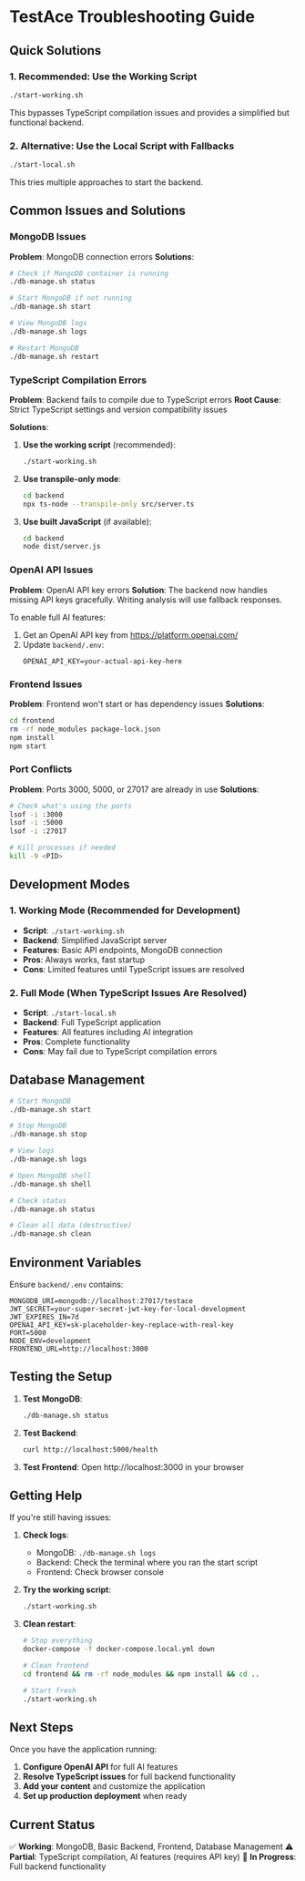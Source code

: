 # TestAce Troubleshooting Guide

## Quick Solutions

### 1. **Recommended: Use the Working Script**
```bash
./start-working.sh
```
This bypasses TypeScript compilation issues and provides a simplified but functional backend.

### 2. **Alternative: Use the Local Script with Fallbacks**
```bash
./start-local.sh
```
This tries multiple approaches to start the backend.

## Common Issues and Solutions

### MongoDB Issues

**Problem**: MongoDB connection errors
**Solutions**:
```bash
# Check if MongoDB container is running
./db-manage.sh status

# Start MongoDB if not running
./db-manage.sh start

# View MongoDB logs
./db-manage.sh logs

# Restart MongoDB
./db-manage.sh restart
```

### TypeScript Compilation Errors

**Problem**: Backend fails to compile due to TypeScript errors
**Root Cause**: Strict TypeScript settings and version compatibility issues

**Solutions**:
1. **Use the working script** (recommended):
   ```bash
   ./start-working.sh
   ```

2. **Use transpile-only mode**:
   ```bash
   cd backend
   npx ts-node --transpile-only src/server.ts
   ```

3. **Use built JavaScript** (if available):
   ```bash
   cd backend
   node dist/server.js
   ```

### OpenAI API Issues

**Problem**: OpenAI API key errors
**Solution**: The backend now handles missing API keys gracefully. Writing analysis will use fallback responses.

To enable full AI features:
1. Get an OpenAI API key from https://platform.openai.com/
2. Update `backend/.env`:
   ```
   OPENAI_API_KEY=your-actual-api-key-here
   ```

### Frontend Issues

**Problem**: Frontend won't start or has dependency issues
**Solutions**:
```bash
cd frontend
rm -rf node_modules package-lock.json
npm install
npm start
```

### Port Conflicts

**Problem**: Ports 3000, 5000, or 27017 are already in use
**Solutions**:
```bash
# Check what's using the ports
lsof -i :3000
lsof -i :5000
lsof -i :27017

# Kill processes if needed
kill -9 <PID>
```

## Development Modes

### 1. Working Mode (Recommended for Development)
- **Script**: `./start-working.sh`
- **Backend**: Simplified JavaScript server
- **Features**: Basic API endpoints, MongoDB connection
- **Pros**: Always works, fast startup
- **Cons**: Limited features until TypeScript issues are resolved

### 2. Full Mode (When TypeScript Issues Are Resolved)
- **Script**: `./start-local.sh`
- **Backend**: Full TypeScript application
- **Features**: All features including AI integration
- **Pros**: Complete functionality
- **Cons**: May fail due to TypeScript compilation errors

## Database Management

```bash
# Start MongoDB
./db-manage.sh start

# Stop MongoDB
./db-manage.sh stop

# View logs
./db-manage.sh logs

# Open MongoDB shell
./db-manage.sh shell

# Check status
./db-manage.sh status

# Clean all data (destructive)
./db-manage.sh clean
```

## Environment Variables

Ensure `backend/.env` contains:
```env
MONGODB_URI=mongodb://localhost:27017/testace
JWT_SECRET=your-super-secret-jwt-key-for-local-development
JWT_EXPIRES_IN=7d
OPENAI_API_KEY=sk-placeholder-key-replace-with-real-key
PORT=5000
NODE_ENV=development
FRONTEND_URL=http://localhost:3000
```

## Testing the Setup

1. **Test MongoDB**:
   ```bash
   ./db-manage.sh status
   ```

2. **Test Backend**:
   ```bash
   curl http://localhost:5000/health
   ```

3. **Test Frontend**:
   Open http://localhost:3000 in your browser

## Getting Help

If you're still having issues:

1. **Check logs**:
   - MongoDB: `./db-manage.sh logs`
   - Backend: Check the terminal where you ran the start script
   - Frontend: Check browser console

2. **Try the working script**:
   ```bash
   ./start-working.sh
   ```

3. **Clean restart**:
   ```bash
   # Stop everything
   docker-compose -f docker-compose.local.yml down
   
   # Clean frontend
   cd frontend && rm -rf node_modules && npm install && cd ..
   
   # Start fresh
   ./start-working.sh
   ```

## Next Steps

Once you have the application running:

1. **Configure OpenAI API** for full AI features
2. **Resolve TypeScript issues** for full backend functionality
3. **Add your content** and customize the application
4. **Set up production deployment** when ready

## Current Status

✅ **Working**: MongoDB, Basic Backend, Frontend, Database Management
⚠️ **Partial**: TypeScript compilation, AI features (requires API key)
🔧 **In Progress**: Full backend functionality
